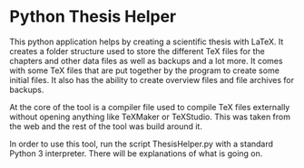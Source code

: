 # Python Thesis Helper

This python application helps by creating a scientific thesis with LaTeX. It creates a folder structure used to store the different TeX files for the chapters and other data files as well as backups and a lot more. It comes with some TeX files that are put together by the program to create some initial files. It also has the ability to create overview files and file archives for backups.

At the core of the tool is a compiler file used to compile TeX files externally without opening anything like TeXMaker or TeXStudio. This was taken from the web and the rest of the tool was build around it.

In order to use this tool, run the script ThesisHelper.py with a standard Python 3 interpreter. There will be explanations of what is going on. 

